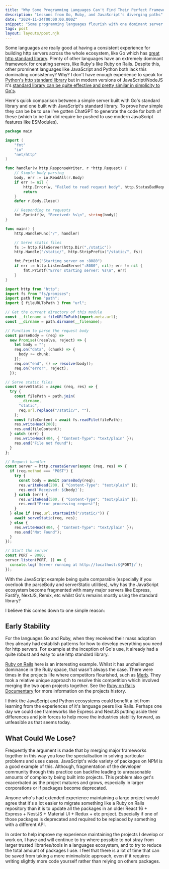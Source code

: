 ```yaml
---
title: "Why Some Programming Languages Can't Find Their Perfect Framework"
description: "Lessons from Go, Ruby, and JavaScript's diverging paths"
date: "2024-11-24T00:00:00.000Z"
snippet: "Some programming languages flourish with one dominant server framework, while others split into a maze of competing options. Through practical Go and JavaScript server comparisons, this analysis shows how early ecosystem stability shapes a language's future."
tags: post
layout: layouts/post.njk
---
```


Some languages are really good at having a consistent experience for building http servers across the whole ecosystem, like Go which has [great http standard library](https://pkg.go.dev/net/http). Plenty of other languages have an extremely dominant framework for creating servers, like Ruby's like Ruby on Rails. Despite this, other prominent languages like JavaScript and Python both lack this dominating consistency? Why? I don't have enough experience to speak for [Python's http standard library](https://docs.python.org/3/library/http.html) but in modern versions of JavaScript/NodeJS it's [standard library can be quite effective and pretty similar in simplicity to Go's](https://nodejs.org/en/learn/modules/anatomy-of-an-http-transaction).

Here's quick comparison between a simple server built with Go's standard library and one built with JavaScript's standard library. To prove how simple they can be be to use I've gotten ChatGPT to generate the code for both of these (which to be fair did require be pushed to use modern JavaScript features like ESModules).

```go
package main

import (
	"fmt"
	"io"
	"net/http"
)

func handler(w http.ResponseWriter, r *http.Request) {
	// Simple body parsing
	body, err := io.ReadAll(r.Body)
	if err != nil {
		http.Error(w, "Failed to read request body", http.StatusBadRequest)
		return
	}
	defer r.Body.Close()

	// Responding to requests
	fmt.Fprintf(w, "Received: %s\n", string(body))
}

func main() {
	http.HandleFunc("/", handler)

	// Serve static files
	fs := http.FileServer(http.Dir("./static"))
	http.Handle("/static/", http.StripPrefix("/static/", fs))

	fmt.Println("Starting server on :8080")
	if err := http.ListenAndServe(":8080", nil); err != nil {
		fmt.Printf("Error starting server: %s\n", err)
	}
}
```

```js
import http from "http";
import fs from "fs/promises";
import path from "path";
import { fileURLToPath } from "url";

// Get the current directory of this module
const __filename = fileURLToPath(import.meta.url);
const __dirname = path.dirname(__filename);

// Function to parse the request body
const parseBody = (req) =>
  new Promise((resolve, reject) => {
    let body = "";
    req.on("data", (chunk) => {
      body += chunk;
    });
    req.on("end", () => resolve(body));
    req.on("error", reject);
  });

// Serve static files
const serveStatic = async (req, res) => {
  try {
    const filePath = path.join(
      __dirname,
      "static",
      req.url.replace("/static/", ""),
    );
    const fileContent = await fs.readFile(filePath);
    res.writeHead(200);
    res.end(fileContent);
  } catch (err) {
    res.writeHead(404, { "Content-Type": "text/plain" });
    res.end("File not found");
  }
};

// Request handler
const server = http.createServer(async (req, res) => {
  if (req.method === "POST") {
    try {
      const body = await parseBody(req);
      res.writeHead(200, { "Content-Type": "text/plain" });
      res.end(`Received: ${body}`);
    } catch (err) {
      res.writeHead(500, { "Content-Type": "text/plain" });
      res.end("Error processing request");
    }
  } else if (req.url.startsWith("/static/")) {
    await serveStatic(req, res);
  } else {
    res.writeHead(404, { "Content-Type": "text/plain" });
    res.end("Not Found");
  }
});

// Start the server
const PORT = 8080;
server.listen(PORT, () => {
  console.log(`Server running at http://localhost:${PORT}/`);
});
```

With the JavaScript example being quite comparable (especially if you overlook the parseBody and serverStatic utilities), why has the JavaScript ecosystem become fragmented with many major servers like Express, Fastify, NextJS, Remix, etc whilst Go's remains mostly using the standard library?

I believe this comes down to one simple reason:

## Early Stability

For the languages Go and Ruby, when they received their mass adoption they already had establish patterns for how to develop everything you need for http servers. For example at the inception of Go's use, it already had a quite robust and easy to use http standard library.

[Ruby on Rails](https://rubyonrails.org/) here is an interesting example. Whilst it has unchallenged dominance in the Ruby space, that wasn't always the case. There were times in the projects life where competitors flourished, such as [Merb](https://en.wikipedia.org/wiki/Merb). They took a relative unique approach to resolve this competition which involved merging the two open projects together. See the [Ruby on Rails Documentary](https://www.youtube.com/watch?v=HDKUEXBF3B4) for more information on the projects history.

I think the JavaScript and Python ecosystems could benefit a lot from learning from the experiences of it's language peers like Rails. Perhaps one day we could see frameworks like Express and NextJS putting aside their differences and join forces to help move the industries stability forward, as unfeasible as that seems today.

## What Could We Lose?

Frequently the argument is made that by merging major frameworks together in this way you lose the specialisation in solving particular problems and uses cases. JavaScript's wide variety of packages on NPM is a good example of this. Although, fragmentation of the developer community through this practice can backfire leading to unreasonable amounts of complexity being built into projects. This problem also get's exacerbated as the project matures and grows, especially in larger corporations or if packages become deprecated.

Anyone who's had extended experience maintaining a large project would agree that it's a lot easier to migrate something like a Ruby on Rails repository than it is to update all the packages in an older React 16 + Express + NestJS + Material UI + Redux + etc project. Especially if one of those packages is deprecated and required to be replaced by something with a different API.

In order to help improve my experience maintaining the projects I develop or work on, I have and will continue to try where possible to not stray from larger trusted libraries/tools in a languages ecosystem, and to try to reduce the total amount of packages I use. I feel that there is a lot of time that can be saved from taking a more minimalistic approach, even if it requires writing slightly more code yourself rather than relying on others packages.

